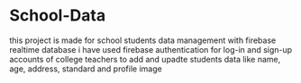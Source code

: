 # School-Data

this project is made for school students data management with firebase realtime database 
i have used firebase authentication for log-in and sign-up accounts of college teachers 
to add and upadte students data like name, age, address, standard and profile image 
